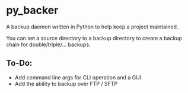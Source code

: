 # py_backer
A backup daemon written in Python to help keep a project maintained.

You can set a source directory to a backup directory to create a backup chain for double/triple/... backups.

## To-Do:
- Add command line args for CLI operation and a GUI.
- Add the ability to backup over FTP / SFTP
